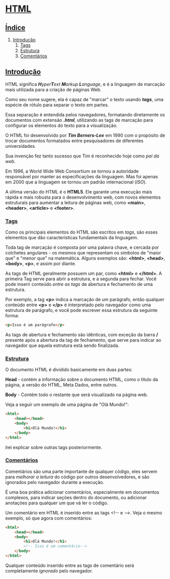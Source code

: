 # [HTML](../README.md)

## [Índice](../README.md/#lista-de-cursos)

1. [Introdução](#introdução)
    1. [Tags](#tags)
    2. [Estrutura](#estrutura)
    3. [Comentários](#comentários)

## [Introdução](#índice)

HTML significa _**H**yper**T**ext **M**arkup **L**anguage_, e é a linguagem de marcação mais utilizada para a criação de páginas Web. 

Como seu nome sugere, ela é capaz de "marcar" o texto usando **_tags_**, uma espécie de rótulo para separar o texto em partes. 

Essa separação é entendida pelos navegadores, formatando diretamente os documentos com extensão **_.html_**, utilizando as tags de marcação para configurar os elementos do texto para a visualização.

O HTML foi desenvolvido por **_Tim Berners-Lee_** em 1990 com o propósito de trocar documentos formatados entre pesquisadores de diferentes universidades.

Sua invenção fez tanto sucesso que Tim é reconhecido hoje como _pai da web_.

Em 1996, a World Wide Web Consortium se tornou a autoridade responsável por manter as especificações da linguagem. Mas foi apenas em 2000 que a linguagem se tornou um padrão internacional (_ISO_).

A última versão do HTML é o **HTML5**. Ele garante uma execução mais rápida e mais robusta para o desenvolvimento web, com novos elementos estruturais para aumentar a leitura de páginas web, como **\<main\>**, **\<header\>**, **\<article\>** e **\<footer\>**.

### [Tags](#índice)

Como os principais elementos do HTML são escritos em _tags_, são esses elementos que dão características fundamentais da linguagem. 

Toda tag de marcação é composta por uma palavra chave, e cercada por colchetes angulares - os mesmos que representam os simbolos de "maior que" e "menor que" na matemática. Alguns exemplos são: **\<html\>**, **\<head\>**, **\<body\>**, **\<p\>**, e assim por diante.

As tags de HTML geralmente possuem um par, como **\<html\>** e **\</html\>**. A primeira Tag serve para abrir a estrutura, e a segunda para fechar. Você pode inserir conteúdo _entre as tags_ de abertura e fechamento de uma estrutura. 

Por exemplo, a tag **\<p\>** indica a marcação de um parágrafo, então qualquer conteúdo entre **\<p\>** e **\</p\>** é interpretado pelo navegador como uma estrutura de parágrafo, e você pode escrever essa estrutura da seguinte forma:

~~~html
<p>Isso é um parágrafo</p>
~~~

As tags de abertura e fechamento são idênticas, com exceção da barra **/** presente após a abertura da tag de fechamento, que serve para indicar ao navegador que aquela estrutura está sendo finalizada.

### [Estrutura](#índice)

O documento HTML é dividido basicamente em duas partes:

**Head** - contém a informação sobre o documento HTML, como o título da página, a versão do HTML, Meta Dados, entre outros.

**Body** - Contém todo o restante que será visualizado na página web.

Veja a seguir um exemplo de uma página de "Olá Mundo!":

~~~html
<html>
    <head></head>
    <body>
        <h1>Olá Mundo!</h1>
    </body>
</html>
~~~

Irei explicar sobre outras tags posteriormente.

### [Comentários](#índice)

Comentários são uma parte importante de qualquer código, eles servem para _melhorar a leitura_ do código por outros desenvolvedores, e são ignorados pelo navegador durante a execução.

É uma boa prática adicionar comentários, especialmente em documentos complexos, para indicar seções dentro do documento, ou adicionar anotações para qualquer um que vá ler o código.

Um comentário em HTML é inserido entre as tags \<!-- e --\>. Veja o mesmo exemplo, só que agora com comentários:

~~~html
<html>
    <head></head>
    <body>
        <h1>Olá Mundo!</h1>
        <!-- Isso é um comentário-->
    </body>
</html>
~~~

Qualquer conteúdo inserido entre as tags de comentário será completamente _ignorado_ pelo navegador.

